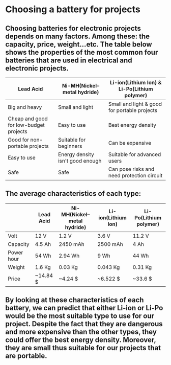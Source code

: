 # Choosing a battery for projects

## Choosing batteries for electronic projects depends on many factors. Among these: the capacity, price, weight...etc. The table below shows the properties of the most common four batteries that are used in electrical and electronic projects.

|              Lead Acid                 | Ni-MH(Nickel–metal hydride) | Li-ion(Lithium Ion) & Li-Po(Lithium polymer)  |
|----------------------------------------|-----------------------------|-----------------------------------------------|
|Big and heavy                           |Small and light              | Small and light & good for portable projects   |
|Cheap and good for low-budget projects  |Easy to use                  | Best energy density                            |
|Good for non-portable projects          |Suitable for beginners       | Can be expensive                               |
|Easy to use                             |Energy density isn't good enough| Suitable for advanced users                 |
|Safe                                    |Safe                         | Can pose risks and need protection circuit     |


## The average characteristics of each type:
|          |        Lead Acid      | Ni-MH(Nickel–metal hydride) | Li-ion(Lithium Ion) | Li-Po(Lithium polymer)  |
|----------|-----------------------|-----------------------------|---------------------|-------------------------|
|Volt      |12 V                   | 1.2 V                       | 3.6 V               |11.2 V                   |
|Capacity  |4.5 Ah                 | 2450 mAh                    | 2500 mAh            |4 Ah                     |
|Power hour|54 Wh                  |2.94 Wh                      | 9 Wh                |44 Wh                    |
|Weight    |1.6 Kg                 | 0.03 Kg                     | 0.043 Kg            |0.31 Kg                  |
|Price     |~14.84 $               |~4.24 $                      | ~6.522 $            |~33.6 $                  | 


## By looking at these characteristics of each battery, we can predict that either Li-ion or Li-Po would be the most suitable type to use for our project. Despite the fact that they are dangerous and more expensive than the other types, they could offer the best energy density. Moreover, they are small thus suitable for our projects that are portable.

